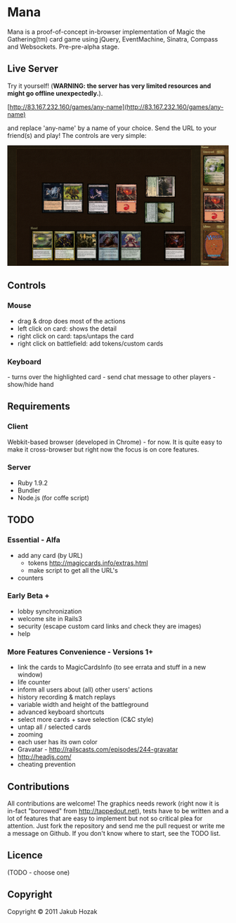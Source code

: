 # Mana

Mana is a proof-of-concept in-browser implementation of Magic the Gathering(tm) card game using jQuery, EventMachine, Sinatra, Compass and Websockets. Pre-pre-alpha stage.


## Live Server

Try it yourself! (__WARNING: the server has very limited resources and might go offline unexpectedly.__).

[http://83.167.232.160/games/any-name](http://83.167.232.160/games/any-name)

and replace 'any-name' by a name of your choice. Send the URL to your friend(s) and play! The controls are very simple:

![Screenshot](https://github.com/HakubJozak/mana/raw/master/screenshots/1.png)

## Controls
### Mouse
 - drag & drop does most of the actions
 - left click on card: shows the detail
 - right click on card: taps/untaps the card
 - right click on battlefield: add tokens/custom cards

### Keyboard
 <t> - turns over the highlighted card
 <m> - send chat message to other players
 <spacebar> - show/hide hand

## Requirements 

### Client

Webkit-based browser (developed in Chrome) - for now. It is quite easy to make it cross-browser but right now the focus is on core features.

### Server

   - Ruby 1.9.2
   - Bundler
   - Node.js (for coffe script)

## TODO

### Essential - Alfa
 - add any card (by URL) 
   - tokens http://magiccards.info/extras.html
   - make script to get all the URL's
 - counters

### Early Beta +
 - lobby synchronization
 - welcome site in Rails3
 - security (escape custom card links and check they are images)
 - help

### More Features Convenience - Versions 1+
 
 - link the cards to MagicCardsInfo (to see errata and stuff in a new window)
 - life counter
 - inform all users about (all) other users' actions
 - history recording & match replays
 - variable width and height of the battleground
 - advanced keyboard shortcuts
 - select more cards + save selection (C&C style)
 - untap all / selected cards
 - zooming
 - each user has its own color
 - Gravatar - http://railscasts.com/episodes/244-gravatar
 - http://headjs.com/
 - cheating prevention

## Contributions

All contributions are welcome! The graphics needs rework (right now it is in-fact "borrowed" from http://tappedout.net), tests have to be written and a lot of features that are easy to implement but not so critical plea for attention. Just fork the repository and send me the pull request or write me a message on Github. If you don't know where to start, see the TODO list.

## Licence

(TODO - choose one)

## Copyright

Copyright &copy; 2011 Jakub Hozak

